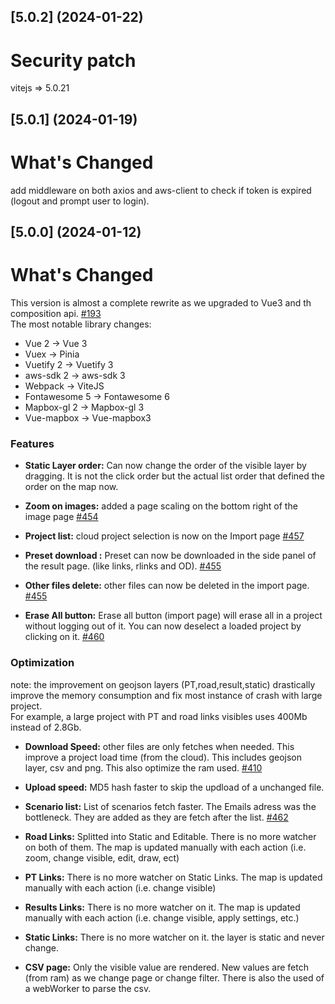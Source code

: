 ## [5.0.2] (2024-01-22)

# Security patch
vitejs => 5.0.21

## [5.0.1] (2024-01-19)

# What's Changed
add middleware on both axios and aws-client to check if token is expired (logout and prompt user to login).

## [5.0.0] (2024-01-12)

# What's Changed
This version is almost a complete rewrite as we upgraded to Vue3 and th composition api. [#193](https://github.com/systragroup/quetzal-network-editor/issues/193)<br>
The most notable library changes:

- Vue 2 -> Vue 3
- Vuex -> Pinia
- Vuetify 2 -> Vuetify 3
- aws-sdk 2 -> aws-sdk 3
- Webpack -> ViteJS
- Fontawesome 5 -> Fontawesome 6
- Mapbox-gl 2 -> Mapbox-gl 3
- Vue-mapbox -> Vue-mapbox3


### Features

* **Static Layer order:** Can now change the order of the visible layer by dragging. It is not the click order but the actual list order that defined the order on the map now.

* **Zoom on images:**  added a page scaling on the bottom right of the image page [#454](https://github.com/systragroup/quetzal-network-editor/issues/454)

* **Project list:**  cloud project selection is now on the Import page [#457](https://github.com/systragroup/quetzal-network-editor/issues/457)


* **Preset download :** Preset can now be downloaded in the side panel of the result page. (like links, rlinks and OD).   [#455](https://github.com/systragroup/quetzal-network-editor/issues/455)

* **Other files delete:** other files can now be deleted in the import page. [#455](https://github.com/systragroup/quetzal-network-editor/issues/455)

* **Erase All button:** Erase all button (import page) will erase all in a project without logging out of it. You can now deselect a loaded project by clicking on it. [#460](https://github.com/systragroup/quetzal-network-editor/issues/460)


### Optimization
note: the improvement on geojson layers (PT,road,result,static) drastically improve the memory consumption and fix most instance of crash with large project. <br>
For example, a large project with PT and road links visibles uses 400Mb instead of 2.8Gb. 


* **Download Speed:** other files are only fetches when needed. This improve a project load time (from the cloud). This includes geojson layer, csv and png. This also optimize the ram used. [#410](https://github.com/systragroup/quetzal-network-editor/issues/410)

* **Upload speed:** MD5 hash faster to skip the updload of a unchanged file.

* **Scenario list:** List of scenarios fetch faster. The Emails adress was the bottleneck. They are added as they are fetch after the list. [#462](https://github.com/systragroup/quetzal-network-editor/issues/462)

* **Road Links:** Splitted into Static and Editable. There is no more watcher on both of them. The map is updated manually with each action (i.e. zoom, change visible, edit, draw, ect)

* **PT Links:** There is no more watcher on Static Links. The map is updated manually with each action (i.e. change visible)

* **Results Links:** There is no more watcher on it. The map is updated manually with each action (i.e. change visible, apply settings, etc.)

* **Static Links:** There is no more watcher on it. the layer is static and never change.

* **CSV page:** Only the visible value are rendered. New values are fetch (from ram) as we change page or change filter. There is also the used of a webWorker to parse the csv.